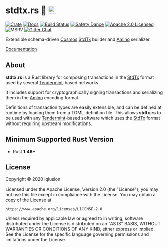 # stdtx.rs 🌌 <a href="https://www.iqlusion.io"><img src="https://storage.googleapis.com/iqlusion-production-web/img/logo/iqlusion-rings-sm.png" alt="iqlusion" width="24" height="24"></a>

[![Crate][crate-image]][crate-link]
[![Docs][docs-image]][docs-link]
[![Build Status][build-image]][build-link]
[![Safety Dance][safety-image]][safety-link]
[![Apache 2.0 Licensed][license-image]][license-link]
![MSRV][msrv-image]
[![Gitter Chat][gitter-image]][gitter-link]

Extensible schema-driven [Cosmos] [StdTx] builder and [Amino] serializer.

[Documentation][docs-link]

## About

**stdtx.rs** is a Rust library for composing transactions in the [StdTx]
format used by several [Tendermint]-based networks.

It includes support for cryptographically signing transactions and serializing
them in the [Amino] encoding format.

Definitions of transaction types are easily extensible, and can be defined at
runtime by loading them from a TOML definition file. This allows
**stdtx.rs** to be used with any [Tendermint]-based software which
uses the [StdTx] format without requiring upstream modifications.

## Minimum Supported Rust Version

- Rust **1.46+**

## License

Copyright © 2020 iqlusion

Licensed under the Apache License, Version 2.0 (the "License");
you may not use this file except in compliance with the License.
You may obtain a copy of the License at

    https://www.apache.org/licenses/LICENSE-2.0

Unless required by applicable law or agreed to in writing, software
distributed under the License is distributed on an "AS IS" BASIS,
WITHOUT WARRANTIES OR CONDITIONS OF ANY KIND, either express or implied.
See the License for the specific language governing permissions and
limitations under the License.

[//]: # (badges)

[crate-image]: https://img.shields.io/crates/v/stdtx.svg
[crate-link]: https://crates.io/crates/stdtx
[docs-image]: https://docs.rs/stdtx/badge.svg
[docs-link]: https://docs.rs/stdtx/
[build-image]: https://github.com/iqlusioninc/crates/actions/workflows/stdtx.yml/badge.svg
[build-link]: https://github.com/iqlusioninc/crates/actions/workflows/stdtx.yml
[safety-image]: https://img.shields.io/badge/unsafe-forbidden-success.svg
[safety-link]: https://github.com/rust-secure-code/safety-dance/
[license-image]: https://img.shields.io/badge/license-Apache2.0-blue.svg
[license-link]: https://github.com/iqlusioninc/crates/blob/main/LICENSE
[msrv-image]: https://img.shields.io/badge/rustc-1.46+-blue.svg
[gitter-image]: https://badges.gitter.im/iqlusioninc/community.svg
[gitter-link]: https://gitter.im/iqlusioninc/community

[//]: # (general links)

[Cosmos]: https://cosmos.network/
[StdTx]: https://godoc.org/github.com/cosmos/cosmos-sdk/x/auth/types#StdTx
[Tendermint]: https://tendermint.com/
[Amino]: https://github.com/tendermint/go-amino
